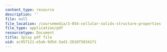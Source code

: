```yaml
---
content_type: resource
description: ''
file: null
file_location: /coursemedia/3-054-cellular-solids-structure-properties-and-applications-spring-2015/ac957121e5ab9d5d3ad12018f58341f1_vVfI1wTp0Jg.pdf
file_type: application/pdf
resourcetype: Document
title: 3play pdf file
uid: ac957121-e5ab-9d5d-3ad1-2018f58341f1
---
```

